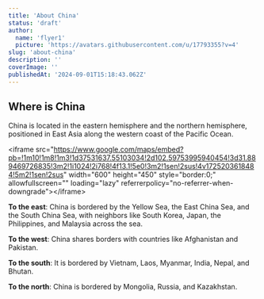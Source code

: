 ```yaml
---
title: 'About China'
status: 'draft'
author:
  name: 'flyer1'
  picture: 'https://avatars.githubusercontent.com/u/17793355?v=4'
slug: 'about-china'
description: ''
coverImage: ''
publishedAt: '2024-09-01T15:18:43.062Z'
---
```


## Where is China

China is located in the eastern hemisphere and the northern hemisphere, positioned in East Asia along the western coast of the Pacific Ocean. 

&lt;iframe src="<https://www.google.com/maps/embed?pb=!1m10!1m8!1m3!1d37531637.55103034!2d102.59753995940454!3d31.889469726835!3m2!1i1024!2i768!4f13.1!5e0!3m2!1sen!2sus!4v1725203618484!5m2!1sen!2sus>" width="600" height="450" style="border:0;" allowfullscreen="" loading="lazy" referrerpolicy="no-referrer-when-downgrade"&gt;&lt;/iframe&gt;

**To the east**: China is bordered by the Yellow Sea, the East China Sea, and the South China Sea, with neighbors like South Korea, Japan, the Philippines, and Malaysia across the sea.

**To the west**: China shares borders with countries like Afghanistan and Pakistan.

**To the south**: It is bordered by Vietnam, Laos, Myanmar, India, Nepal, and Bhutan.

**To the north**: China is bordered by Mongolia, Russia, and Kazakhstan.